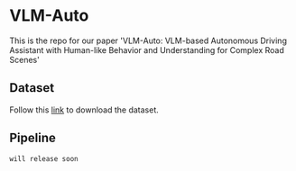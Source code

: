 # VLM-Auto

This is the repo for our paper 'VLM-Auto: VLM-based Autonomous Driving Assistant with Human-like Behavior and Understanding for Complex Road Scenes'

## Dataset
Follow this [link](https://pan.baidu.com/s/19ejR9HIJDpL6kwKQ9f7dPg?pwd=rdkd) to download the dataset.


## Pipeline
```
will release soon
```
